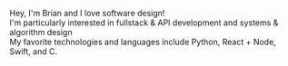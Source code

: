 Hey, I'm Brian and I love software design!
<br>
I'm particularly interested in fullstack & API development and systems & algorithm design
<br>
My favorite technologies and languages include Python, React + Node, Swift, and C.
